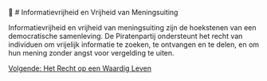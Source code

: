 📢 # Informatievrijheid en Vrijheid van Meningsuiting

Informatievrijheid en vrijheid van meningsuiting zijn de hoekstenen van een democratische samenleving. De Piratenpartij ondersteunt het recht van individuen om vrijelijk informatie te zoeken, te ontvangen en te delen, en om hun mening zonder angst voor vergelding te uiten.

[Volgende: Het Recht op een Waardig Leven](RechtOpWaardigLeven.md)
